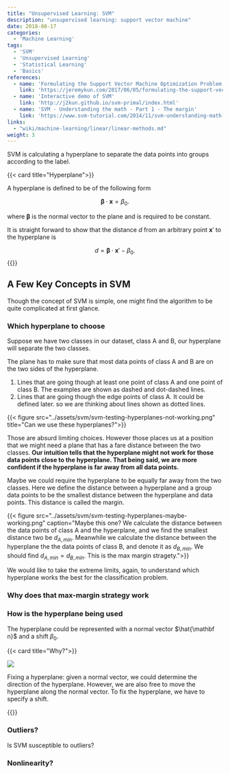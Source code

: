 ```yaml
---
title: "Unsupervised Learning: SVM"
description: "unsupervised learning: support vector machine"
date: 2018-08-17
categories:
  - 'Machine Learning'
tags:
  - 'SVM'
  - 'Unsupervised Learning'
  - 'Statistical Learning'
  - 'Basics'
references:
  - name: 'Formulating the Support Vector Machine Optimization Problem'
    link: 'https://jeremykun.com/2017/06/05/formulating-the-support-vector-machine-optimization-problem/'
  - name: 'Interactive demo of SVM'
    link: 'http://j2kun.github.io/svm-primal/index.html'
  - name: 'SVM - Understanding the math - Part 1 - The margin'
    link: 'https://www.svm-tutorial.com/2014/11/svm-understanding-math-part-1/'
links:
  - "wiki/machine-learning/linear/linear-methods.md"
weight: 3
---
```


SVM is calculating a hyperplane to separate the data points into groups according to the label.

{{< card title="Hyperplane">}}

A hyperplane is defined to be of the following form

$$
\begin{equation}
\boldsymbol{\beta} \cdot \mathbf x = \beta_0.
\end{equation}
$$

where $\boldsymbol\beta$ is the normal vector to the plane and is required to be constant.

It is straight forward to show that the distance $d$ from an arbitrary point $\mathbf x'$ to the hyperplane is

$$
\begin{equation}
d = \boldsymbol\beta \cdot \mathbf x' - \beta_0.
\end{equation}
$$
{{</card>}}


## A Few Key Concepts in SVM

Though the concept of SVM is simple, one might find the algorithm to be quite complicated at first glance.

### Which hyperplane to choose

Suppose we have two classes in our dataset, class A and B, our hyperplane will separate the two classes.

The plane has to make sure that most data points of class A and B are on the two sides of the hyperplane.

1. Lines that are going though at least one point of class A and one point of class B. The examples are shown as dashed and dot-dashed lines.
2. Lines that are going though the edge points of class A. It could be defined later. so we are thinking about lines shown as dotted lines.


{{< figure src="../assets/svm/svm-testing-hyperplanes-not-working.png" title="Can we use these hyperplanes?">}}

Those are absurd limiting choices. However those places us at a position that we might need a plane that has a fare distance between the two classes. **Our intuition tells that the hyperplane might not work for those data points close to the hyperplane. That being said, we are more confident if the hyperplane is far away from all data points.**

Maybe we could require the hyperplane to be equally far away from the two classes. Here we define the distance between a hyperplane and a group data points to be the smallest distance between the hyperplane and data points. This distance is called the margin.

{{< figure src="../assets/svm/svm-testing-hyperplanes-maybe-working.png" caption="Maybe this one? We calculate the distance between the data points of class A and the hyperplane, and we find the smallest distance two be $d_{A,min}$. Meanwhile we calculate the distance between the hyperplane the the data points of class B, and denote it as $d_{B,min}$. We should find $d_{A, min} = d_{B, min}$. This is the max margin stragety.">}}


We would like to take the extreme limits, again, to understand which hyperplane works the best for the classification problem.


### Why does that max-margin strategy work


### How is the hyperplane being used

The hyperplane could be represented with a normal vector $\hat{\mathbf n}$ and a shift $\beta_0$.

{{< card title="Why?">}}

![](../assets/svm/define-a-hyperplane.png)

Fixing a hyperplane: given a normal vector, we could determine the direction of the hyperplane. However, we are also free to move the hyperplane along the normal vector. To fix the hyperplane, we have to specify a shift.

{{</card>}}

### Outliers?

Is SVM susceptible to outliers?


### Nonlinearity?
